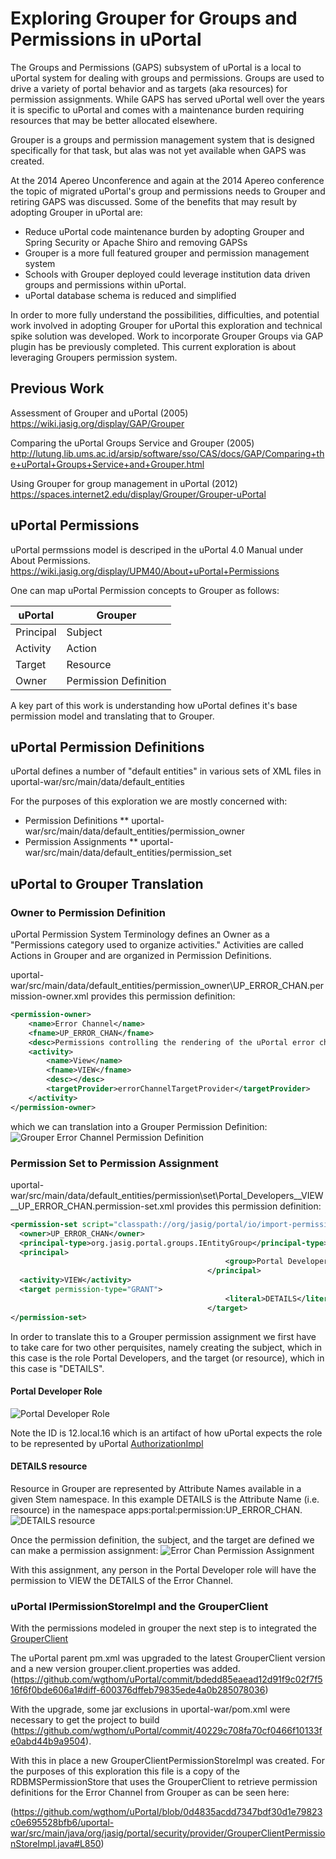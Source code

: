 # Exploring Grouper for Groups and Permissions in uPortal

The Groups and Permissions (GAPS) subsystem of uPortal is a local to uPortal system for dealing with groups and permissions.  Groups are used to drive a variety of portal behavior and as targets (aka resources) for permission assignments.  While GAPS has served uPortal well over the years it is specific to uPortal and comes with a maintenance burden requiring resources that may be better allocated elsewhere.

Grouper is a groups and permission management system that is designed specifically for that task, but alas was not yet available when GAPS was created.

At the 2014 Apereo Unconference and again at the 2014 Apereo conference the topic of migrated uPortal's group and permissions needs to Grouper and retiring GAPS was discussed. Some of the benefits that may result by adopting Grouper in uPortal are:
* Reduce uPortal code maintenance burden by adopting Grouper and Spring Security or Apache Shiro and removing GAPSs
* Grouper is a more full featured grouper and permission management system
* Schools with Grouper deployed could leverage institution data driven groups and permissions within uPortal.
* uPortal database schema is reduced and simplified

In order to more fully understand the possibilities, difficulties, and potential work involved in adopting Grouper for uPortal this exploration and technical spike solution was developed.  Work to incorporate Grouper Groups via GAP plugin has be previously completed.  This current exploration is about leveraging Groupers permission system.

## Previous Work

Assessment of Grouper and uPortal  (2005)
https://wiki.jasig.org/display/GAP/Grouper

Comparing the uPortal Groups Service and Grouper (2005)
http://lutung.lib.ums.ac.id/arsip/software/sso/CAS/docs/GAP/Comparing+the+uPortal+Groups+Service+and+Grouper.html

Using Grouper for group management in uPortal (2012)
https://spaces.internet2.edu/display/Grouper/Grouper-uPortal

## uPortal Permissions
uPortal permssions model is descriped in the uPortal 4.0 Manual under About Permissions.  https://wiki.jasig.org/display/UPM40/About+uPortal+Permissions

One can map uPortal Permission concepts to Grouper as follows:

| uPortal | Grouper |
| ------- | ------- |
| Principal | Subject |
| Activity | Action |
| Target | Resource |
| Owner | Permission Definition |

A key part of this work is understanding how uPortal defines it's base permission model and translating that to Grouper.

## uPortal Permission Definitions
uPortal defines a number of "default entities" in various sets of XML files in uportal-war/src/main/data/default_entities

For the purposes of this exploration we are mostly concerned with:
* Permission Definitions
** uportal-war/src/main/data/default\_entities/permission\_owner
* Permission Assignments
** uportal-war/src/main/data/default\_entities/permission\_set

## uPortal to Grouper Translation

### Owner to Permission Definition
uPortal Permission System Terminology defines an Owner as a "Permissions category used to organize activities."  Activities are called Actions in Grouper and are organized in Permission Definitions.

uportal-war/src/main/data/default\_entities/permission\_owner\UP\_ERROR\_CHAN.permission-owner.xml provides this permission definition:

```xml
<permission-owner>
    <name>Error Channel</name>
    <fname>UP_ERROR_CHAN</fname>
    <desc>Permissions controlling the rendering of the uPortal error channel</desc>
    <activity>
        <name>View</name>
        <fname>VIEW</fname>
        <desc></desc>
        <targetProvider>errorChannelTargetProvider</targetProvider>
    </activity>
</permission-owner>
```

which we can translation into a Grouper Permission Definition:
![Grouper Error Channel Permission Definition](https://raw.githubusercontent.com/wgthom/uPortal/uportal-grouper/grouper/up_error_chan_permDef.png)

### Permission Set to Permission Assignment


uportal-war/src/main/data/default\_entities/permission\set\Portal\_Developers\_\_VIEW\_\_UP\_ERROR\_CHAN.permission-set.xml provides this permission definition:

```xml
<permission-set script="classpath://org/jasig/portal/io/import-permission_set_v3-1.crn">
  <owner>UP_ERROR_CHAN</owner>
  <principal-type>org.jasig.portal.groups.IEntityGroup</principal-type>
  <principal>
                                                <group>Portal Developers</group>
                                            </principal>
  <activity>VIEW</activity>
  <target permission-type="GRANT">
                                                <literal>DETAILS</literal>
                                            </target>
</permission-set>
```

In order to translate this to a Grouper permission assignment we first have to take care for two other perquisites, namely creating the subject, which in this case is the role Portal Developers, and the target (or resource), which in this case is "DETAILS".

#### Portal Developer Role
![Portal Developer Role](https://raw.githubusercontent.com/wgthom/uPortal/uportal-grouper/grouper/portaldevs.png)

Note the ID is 12.local.16 which is an artifact of how uPortal expects the role to be represented by uPortal [AuthorizationImpl](https://github.com/Jasig/uPortal/blob/master/uportal-war/src/main/java/org/jasig/portal/security/provider/AuthorizationImpl.java#L671)

#### DETAILS resource
Resource in Grouper are represented by Attribute Names available in a given Stem namespace. In this example DETAILS is the Attribute Name (i.e. resource) in the namespace apps:portal:permission:UP\_ERROR\_CHAN.
![DETAILS resource](https://raw.githubusercontent.com/wgthom/uPortal/uportal-grouper/grouper/detailsresource.png)

Once the permission definition, the subject, and the target are defined we can make a permission assignment:
![Error Chan Permission Assignment](https://raw.githubusercontent.com/wgthom/uPortal/uportal-grouper/grouper/errorchannelassign.png)

With this assignment, any person in the Portal Developer role will have the permission to VIEW the DETAILS of the Error Channel.

### uPortal IPermissionStoreImpl and the GrouperClient
With the permissions modeled in grouper the next step is to integrated the [GrouperClient](https://spaces.internet2.edu/display/Grouper/Grouper+Client)

The uPortal parent pm.xml was upgraded to the latest GrouperClient version and a new version grouper.client.properties was added. (https://github.com/wgthom/uPortal/commit/bdedd85eaead12d91f9c02f7f516f6f0bde606a1#diff-600376dffeb79835ede4a0b285078036)

With the upgrade, some jar exclusions in uportal-war/pom.xml were necessary to get the project to build (https://github.com/wgthom/uPortal/commit/40229c708fa70cf0466f10133fe0abd44b9a9504).

With this in place a new GrouperClientPermissionStoreImpl was created.  For the purposes of this exploration this file is a copy of the RDBMSPermissionStore that uses the GrouperClient to retrieve permission definitions for the Error Channel from Grouper as can be seen here:

(https://github.com/wgthom/uPortal/blob/0d4835acdd7347bdf30d1e79823c0e695528bfb6/uportal-war/src/main/java/org/jasig/portal/security/provider/GrouperClientPermissionStoreImpl.java#L850)


